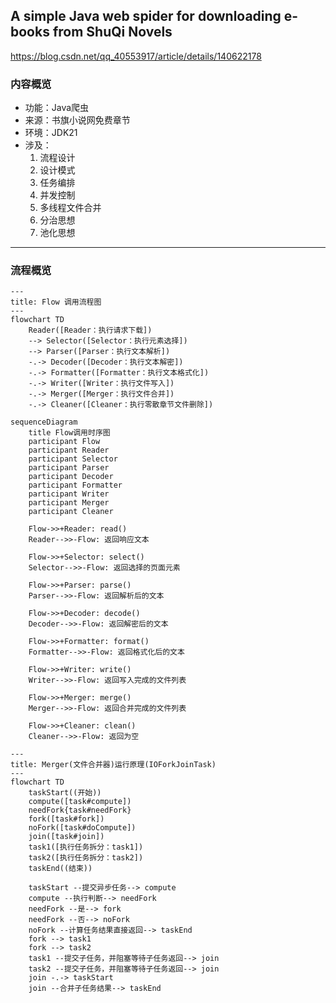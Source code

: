 ## A simple Java web spider for downloading e-books from ShuQi Novels

https://blog.csdn.net/qq_40553917/article/details/140622178

### 内容概览

- 功能：Java爬虫
- 来源：书旗小说网免费章节
- 环境：JDK21
- 涉及：
	1. 流程设计
	2. 设计模式
	3. 任务编排
	4. 并发控制
	5. 多线程文件合并
	6. 分治思想
	7. 池化思想

---



### 流程概览

```mermaid
---
title: Flow 调用流程图
---
flowchart TD
    Reader([Reader：执行请求下载])
    --> Selector([Selector：执行元素选择])
    --> Parser([Parser：执行文本解析])
    -.-> Decoder([Decoder：执行文本解密])
    -.-> Formatter([Formatter：执行文本格式化])
    -.-> Writer([Writer：执行文件写入])
    -.-> Merger([Merger：执行文件合并])
    -.-> Cleaner([Cleaner：执行零散章节文件删除])
```

```mermaid
sequenceDiagram
	title Flow调用时序图
    participant Flow
    participant Reader
    participant Selector
    participant Parser
	participant Decoder
	participant Formatter
	participant Writer
	participant Merger
	participant Cleaner

    Flow->>+Reader: read()
    Reader-->>-Flow: 返回响应文本
    
    Flow->>+Selector: select()
    Selector-->>-Flow: 返回选择的页面元素
    
    Flow->>+Parser: parse()
    Parser-->>-Flow: 返回解析后的文本
    
    Flow->>+Decoder: decode()
    Decoder-->>-Flow: 返回解密后的文本
    
    Flow->>+Formatter: format()
    Formatter-->>-Flow: 返回格式化后的文本
    
    Flow->>+Writer: write()
    Writer-->>-Flow: 返回写入完成的文件列表
    
    Flow->>+Merger: merge()
    Merger-->>-Flow: 返回合并完成的文件列表
    
    Flow->>+Cleaner: clean()
    Cleaner-->>-Flow: 返回为空
```

```mermaid
---
title: Merger(文件合并器)运行原理(IOForkJoinTask)
---
flowchart TD
	taskStart((开始))
    compute([task#compute])
    needFork{task#needFork}
    fork([task#fork])
    noFork([task#doCompute])
    join([task#join])
    task1([执行任务拆分：task1])
    task2([执行任务拆分：task2])
    taskEnd((结束))

    taskStart --提交异步任务--> compute
    compute --执行判断--> needFork
    needFork --是--> fork
    needFork --否--> noFork
    noFork --计算任务结果直接返回--> taskEnd
    fork --> task1
    fork --> task2
    task1 --提交子任务，并阻塞等待子任务返回--> join
    task2 --提交子任务，并阻塞等待子任务返回--> join
    join -.-> taskStart
    join --合并子任务结果--> taskEnd
```
